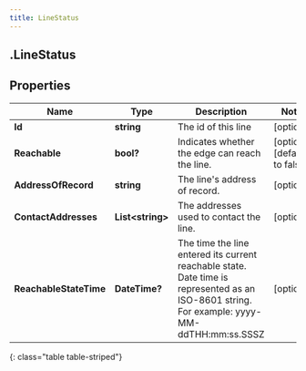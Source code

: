 ```yaml
---
title: LineStatus
---
```

## .LineStatus

## Properties

|Name | Type | Description | Notes|
|------------ | ------------- | ------------- | -------------|
| **Id** | **string** | The id of this line | [optional] |
| **Reachable** | **bool?** | Indicates whether the edge can reach the line. | [optional] [default to false]|
| **AddressOfRecord** | **string** | The line&#39;s address of record. | [optional] |
| **ContactAddresses** | **List&lt;string&gt;** | The addresses used to contact the line. | [optional] |
| **ReachableStateTime** | **DateTime?** | The time the line entered its current reachable state. Date time is represented as an ISO-8601 string. For example: yyyy-MM-ddTHH:mm:ss.SSSZ | [optional] |
{: class="table table-striped"}


